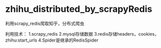 # zhihu_distributed_by_scrapyRedis
利用scrapy_redis爬取知乎，分布式爬虫

利用技术：
    1.scrapy_redis
    2.mysql存储数据
    3.redis存储headers，cookies，zhihu:start_urls
    4.Spider是继承的RedisSpider
    



   


